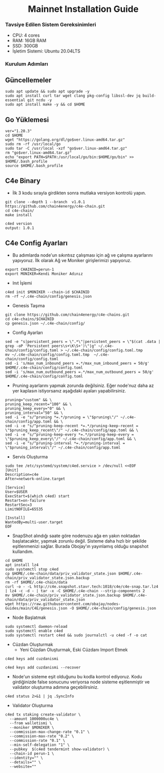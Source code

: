  <h1 align="center">Mainnet Installation Guide</h1>
 
 ### Tavsiye Edilen Sistem Gereksinimleri
- CPU: 4 cores
- RAM: 16GB RAM 
- SSD: 300GB
- İşletim Sistemi: Ubuntu 20.04LTS

### Kurulum Adımları

## Güncellemeler
```
sudo apt update && sudo apt upgrade -y
sudo apt install curl tar wget clang pkg-config libssl-dev jq build-essential git ncdu -y
sudo apt install make -y && cd $HOME
```

## Go Yüklemesi
```
ver="1.20.3"
cd $HOME
wget "https://golang.org/dl/go$ver.linux-amd64.tar.gz"
sudo rm -rf /usr/local/go
sudo tar -C /usr/local -xzf "go$ver.linux-amd64.tar.gz"
rm "go$ver.linux-amd64.tar.gz"
echo "export PATH=$PATH:/usr/local/go/bin:$HOME/go/bin" >> $HOME/.bash_profile
source $HOME/.bash_profile
```

## C4e Binary
- İlk 3 kodu sırayla girdikten sonra mutlaka versiyon kontrolü yapın.
```
git clone --depth 1 --branch  v1.0.1  https://github.com/chain4energy/c4e-chain.git
cd c4e-chain/
make install
```
```
c4ed version
output: 1.0.1
```

## C4e Config Ayarları
- Bu adımlarda node'un sıkıntısz çalışması için ağ ve çalışma ayarlarını yapıyoruz. İlk olarak Ağ ve Moniker girişlerimizi yapıyoruz. 
```
export CHAINID=perun-1
export MONIKER=Kendi Moniker Adınız
```

- Inıt İşlemi
```
c4ed init $MONIKER --chain-id $CHAINID
rm -rf ~/.c4e-chain/config/genesis.json
```

- Genesis Taşıma
```
git clone https://github.com/chain4energy/c4e-chains.git
cd c4e-chains/$CHAINID
cp genesis.json ~/.c4e-chain/config/
```

- Config Ayarları
```
sed -e "s|persistent_peers = \".*\"|persistent_peers = \"$(cat .data | grep -oP 'Persistent peers\s+\K\S+')\"|g" ~/.c4e-chain/config/config.toml > ~/.c4e-chain/config/config.toml.tmp
mv ~/.c4e-chain/config/config.toml.tmp  ~/.c4e-chain/config/config.toml
sed -i 's/max_num_inbound_peers =.*/max_num_inbound_peers = 50/g' $HOME/.c4e-chain/config/config.toml
sed -i 's/max_num_outbound_peers =.*/max_num_outbound_peers = 50/g' $HOME/.c4e-chain/config/config.toml
```

- Pruning ayarlarını yapmak zorunda değilsiniz. Eğer node'nuz daha az yer kaplasın istiyorsanız aşağıdaki ayaları yapabilirsiniz.
```
pruning="custom" && \
pruning_keep_recent="100" && \
pruning_keep_every="0" && \
pruning_interval="50" && \
sed -i -e "s/^pruning *=.*/pruning = \"$pruning\"/" ~/.c4e-chain/config/app.toml && \
sed -i -e "s/^pruning-keep-recent *=.*/pruning-keep-recent = \"$pruning_keep_recent\"/" ~/.c4e-chain/config/app.toml && \
sed -i -e "s/^pruning-keep-every *=.*/pruning-keep-every = \"$pruning_keep_every\"/" ~/.c4e-chain/config/app.toml && \
sed -i -e "s/^pruning-interval *=.*/pruning-interval = \"$pruning_interval\"/" ~/.c4e-chain/config/app.toml
```

- Servis Oluşturma
```
sudo tee /etc/systemd/system/c4ed.service > /dev/null <<EOF
[Unit]
Description=c4e
After=network-online.target

[Service]
User=$USER
ExecStart=$(which c4ed) start
Restart=on-failure
RestartSec=3
LimitNOFILE=65535

[Install]
WantedBy=multi-user.target
EOF
```

- SnapShot alındığı saate göre nodenuzu ağa en yakın noktadan başlatacaktır, yapmak zorunlu değil. Sisteme daha hızlı bir şekilde eşitlenmenizi sağlar. Burada Obojay'ın yayınlamış olduğu snapshot kullandım.
```
cd $HOME
apt install lz4
sudo systemctl stop c4ed
cp $HOME/.c4e-chain/data/priv_validator_state.json $HOME/.c4e-chain/priv_validator_state.json.backup
rm -rf $HOME/.c4e-chain/data
curl -o - -L http://c4e.snapshot.stavr.tech:1018/c4e/c4e-snap.tar.lz4 | lz4 -c -d - | tar -x -C $HOME/.c4e-chain --strip-components 2
mv $HOME/.c4e-chain/priv_validator_state.json.backup $HOME/.c4e-chain/data/priv_validator_state.json
wget https://raw.githubusercontent.com/obajay/nodes-Guides/main/C4E/genesis.json -O $HOME/.c4e-chain/config/genesis.json
```

- Node Başlatmak
```
sudo systemctl daemon-reload
sudo systemctl enable c4ed
sudo systemctl restart c4ed && sudo journalctl -u c4ed -f -o cat
```

- Cüzdan Oluşturmak
  - Yeni Cüzdan Oluşturmak, Eski Cüzdanı Import Etmek
```
c4ed keys add cuzdanismi
```
```
c4ed keys add cuzdanismi --recover
```

- Node'un sisteme eşit olduğunu bu kodla kontrol ediyoruz. Kodu girdiğinizde false sonucunu veriyorsa node sisteme eşitlenmiştir ve validator oluşturma adımına geçebilirsiniz.
```
c4ed status 2>&1 | jq .SyncInfo
```

- Validator Oluşturma
```
c4ed tx staking create-validator \
  --amount 1000000uc4e \
  --from walletismi \
  --moniker $MONIKER \
  --commission-max-change-rate "0.1" \
  --commission-max-rate "0.2" \
  --commission-rate "0.1" \
  --min-self-delegation "1" \
  --pubkey  $(c4ed tendermint show-validator) \
  --chain-id perun-1 \
  --identity="" \
  --details="" \
  --website=""
```



 
